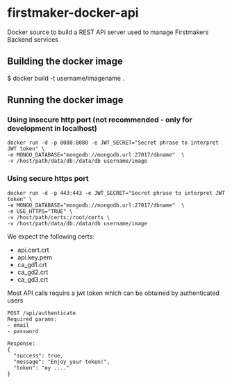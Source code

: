 # firstmaker-docker-api

Docker source to build a REST APi server used to manage Firstmakers Backend services

## Building the docker image
$ docker build -t username/imagename .

## Running the docker image
### Using insecure http port (not recommended - only for development in localhost)
```
docker run -d -p 8080:8080 -e JWT_SECRET="Secret phrase to interpret JWT token" \
-e MONGO_DATABASE="mongodb://mongodb.url:27017/dbname"  \
-v /host/path/data/db:/data/db username/image
```
### Using secure https port
```
docker run -d -p 443:443 -e JWT_SECRET="Secret phrase to interpret JWT token" \
-e MONGO_DATABASE="mongodb://mongodb.url:27017/dbname"  \
-e USE_HTTPS="TRUE" \
-v /host/path/certs:/root/certs \
-v /host/path/data/db:/data/db username/image
```
We expect the following certs: 
- api.cert.crt  
- api.key.pem  
- ca_gd1.crt  
- ca_gd2.crt  
- ca_gd3.crt

Most API calls require a jwt token which can be obtained by authenticated users

```
POST /api/authenticate
Required params: 
- email
- password

Response:
{
  "success": true,
  "message": "Enjoy your token!",
  "token": "ey ...."
}
```
